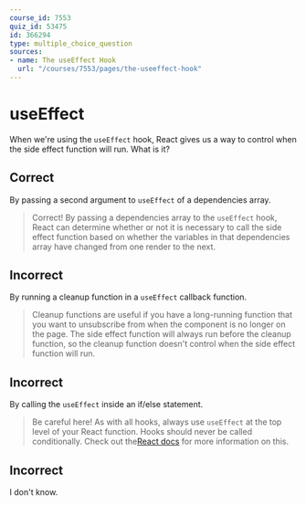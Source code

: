 ```yaml
---
course_id: 7553
quiz_id: 53475
id: 366294
type: multiple_choice_question
sources:
- name: The useEffect Hook
  url: "/courses/7553/pages/the-useeffect-hook"
---
```


# useEffect

When we're using the `useEffect` hook, React gives us a way to control when the
side effect function will run. What is it?

## Correct

By passing a second argument to `useEffect` of a dependencies array.

> Correct! By passing a dependencies array to the `useEffect` hook, React can
> determine whether or not it is necessary to call the side effect function based
> on whether the variables in that dependencies array have changed from one render
> to the next.

## Incorrect

By running a cleanup function in a `useEffect` callback function.

> Cleanup functions are useful if you have a long-running function that you want
> to unsubscribe from when the component is no longer on the page. The side effect
> function will always run before the cleanup function, so the cleanup function
> doesn't control when the side effect function will run.

## Incorrect

By calling the `useEffect` inside an if/else statement.

> Be careful here! As with all hooks, always use `useEffect` at the top level of
> your React function. Hooks should never be called conditionally. Check out
> the[React docs](https://reactjs.org/docs/hooks-rules.html) for more information
> on this.

## Incorrect

I don't know.
